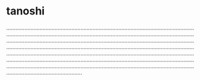 # tanoshi

......................................................................................................................................................................................................................................................................................................................................................................................................................................................................................................................................................................................................................................................................................................................................................................................................................................................................................................................................................